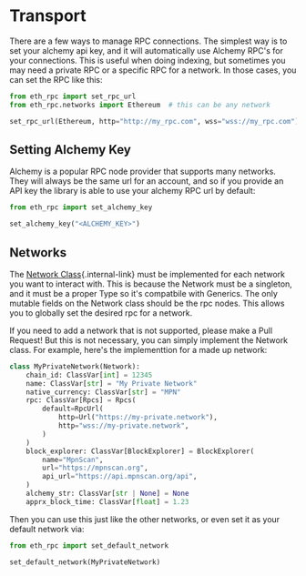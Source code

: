 # Transport

There are a few ways to manage RPC connections.  The simplest way is to set your alchemy api key, and it will automatically use Alchemy RPC's for your connections.  This is useful when doing indexing, but sometimes you may need a private RPC or a specific RPC for a network.  In those cases, you can set the RPC like this:

```python
from eth_rpc import set_rpc_url
from eth_rpc.networks import Ethereum  # this can be any network

set_rpc_url(Ethereum, http="http://my_rpc.com", wss="wss://my_rpc.com")
```

## Setting Alchemy Key

Alchemy is a popular RPC node provider that supports many networks.  They will always be the same url for an account, and so if you provide an API key the library is able to use your alchemy RPC url by default:

```python
from eth_rpc import set_alchemy_key

set_alchemy_key("<ALCHEMY_KEY>")
```

## Networks

The [Network Class](/api/network/){.internal-link} must be implemented for each network you want to interact with.  This is because the Network must be a singleton, and it must be a proper Type so it's compatbile with Generics.  The only mutable fields on the Network class should be the rpc nodes.  This allows you to globally set the desired rpc for a network.

If you need to add a network that is not supported, please make a Pull Request!  But this is not necessary, you can simply implement the Network class.  For example, here's the implementtion for a made up network:

```python
class MyPrivateNetwork(Network):
    chain_id: ClassVar[int] = 12345
    name: ClassVar[str] = "My Private Network"
    native_currency: ClassVar[str] = "MPN"
    rpc: ClassVar[Rpcs] = Rpcs(
        default=RpcUrl(
            http=Url("https://my-private.network"),
            http="wss://my-private.network",
        )
    )
    block_explorer: ClassVar[BlockExplorer] = BlockExplorer(
        name="MpnScan",
        url="https://mpnscan.org",
        api_url="https://api.mpnscan.org/api",
    )
    alchemy_str: ClassVar[str | None] = None
    apprx_block_time: ClassVar[float] = 1.23
```

Then you can use this just like the other networks, or even set it as your default network via:

```python
from eth_rpc import set_default_network

set_default_network(MyPrivateNetwork)
```
